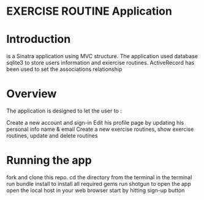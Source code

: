 
# EXERCISE ROUTINE Application

# Introduction
is a Sinatra application using MVC structure. The application used database sqlite3 to store users information and exiercise routines. ActiveRecord has been used to set the associations relationship

# Overview
The application is designed to let the user to :

Create a new account and sign-in
Edit his profile page by updating his personal info name & email
Create a new exercise routines, show exercise routines, update and delete routines
# Running the app
fork and clone this repo.
cd the directory from the terminal
in the terminal run bundle install to install all required gems
run shotgun to open the app
open the local host in your web browser
start by hitting sign-up button
